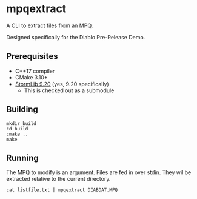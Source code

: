 # mpqextract

A CLI to extract files from an MPQ.

Designed specifically for the Diablo Pre-Release Demo.

## Prerequisites

  * C++17 compiler
  * CMake 3.10+
  * [StormLib 9.20](https://github.com/ladislav-zezula/StormLib/tree/v9.20) (yes, 9.20 specifically)
      * This is checked out as a submodule

## Building

    mkdir build
    cd build
    cmake ..
    make

## Running

The MPQ to modify is an argument. Files are fed in over stdin. They wil be extracted relative to the current directory.

    cat listfile.txt | mpqextract DIABDAT.MPQ
